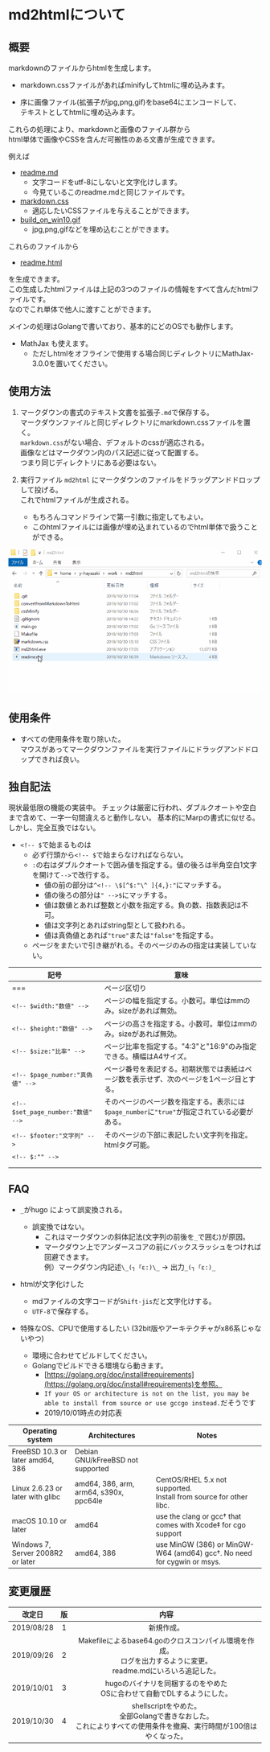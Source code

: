 # md2htmlについて

## 概要

markdownのファイルからhtmlを生成します。  

* markdown.cssファイルがあればminifyしてhtmlに埋め込みます。

* 序に画像ファイル(拡張子がjpg,png,gif)をbase64にエンコードして、  
テキストとしてhtmlに埋め込みます。

これらの処理により、markdownと画像のファイル群から  
html単体で画像やCSSを含んだ可搬性のある文書が生成できます。

例えば

* [readme.md](https://static.xcd0.com/2019/10/30/readme.md)
	* 文字コードをutf-8にしないと文字化けします。
	* 今見ているこのreadme.mdと同じファイルです。
* [markdown.css](https://static.xcd0.com/2019/10/30/markdown.css)
	* 適応したいCSSファイルを与えることができます。
* [build_on_win10.gif](https://static.xcd0.com/2019/10/30/build_on_win10.gif)
	* jpg,png,gifなどを埋め込むことができます。

これらのファイルから

* [readme.html](https://static.xcd0.com/2019/10/30/readme.html)

を生成できます。  
この生成したhtmlファイルは上記の3つのファイルの情報をすべて含んだhtmlファイルです。  
なのでこれ単体で他人に渡すことができます。

メインの処理はGolangで書いており、基本的にどのOSでも動作します。

* MathJax も使えます。
	* ただしhtmlをオフラインで使用する場合同じディレクトリにMathJax-3.0.0を置いてください。


## 使用方法

1. マークダウンの書式のテキスト文書を拡張子`.md`で保存する。  
マークダウンファイルと同じディレクトリにmarkdown.cssファイルを置く。  
`markdown.css`がない場合、デフォルトのcssが適応される。  
画像などはマークダウン内のパス記述に従って配置する。  
つまり同じディレクトリにある必要はない。

1. 実行ファイル `md2html` にマークダウンのファイルをドラッグアンドドロップして投げる。  
これでhtmlファイルが生成される。
	* もちろんコマンドラインで第一引数に指定してもよい。
	* このhtmlファイルには画像が埋め込まれているのでhtml単体で扱うことができる。

![](./build_on_win10.gif)


## 使用条件

* すべての使用条件を取り除いた。  
マウスがあってマークダウンファイルを実行ファイルにドラッグアンドドロップできれば良い。

## 独自記法

現状最低限の機能の実装中。
チェックは厳密に行われ、ダブルクオートや空白まで含めて、一字一句間違えると動作しない。
基本的にMarpの書式に似せる。しかし、完全互換ではない。
* `<!-- $`で始まるものは
	* 必ず行頭から`<!-- $`で始まらなければならない。
	* `:`の右はダブルクオートで囲み値を指定する。値の後ろは半角空白1文字を開けて`-->`で改行する。
		* 値の前の部分は`^<!-- \$[^$:"\^ ]{4,}:"`にマッチする。
		* 値の後ろの部分は`" -->$`にマッチする。
		* 値は数値とあれば整数と小数を指定する。負の数、指数表記は不可。
		* 値は文字列とあればstring型として扱われる。
		* 値は真偽値とあれば`"true"`または`"false"`を指定する。
	* ページをまたいで引き継がれる。そのページのみの指定は実装していない。

|記号|意味|
|---|---|
|===|ページ区切り|
|`<!-- $width:"数値" -->`|ページの幅を指定する。小数可。単位はmmのみ。sizeがあれば無効。|
|`<!-- $height:"数値" -->`|ページの高さを指定する。小数可。単位はmmのみ。sizeがあれば無効。|
|`<!-- $size:"比率" -->`|ページ比率を指定する。"4:3"と"16:9"のみ指定できる。横幅はA4サイズ。|
|`<!-- $page_number:"真偽値" -->`|ページ番号を表記する。初期状態では表紙はページ数を表示せず、次のページを1ページ目とする。|
|`<!-- $set_page_number:"数値" -->`|そのページのページ数を指定する。表示には`$page_number`に`"true"`が指定されている必要がある。|
|`<!-- $footer:"文字列" -->`|そのページの下部に表記したい文字列を指定。htmlタグ可能。|
|`<!-- $:"" -->`||
|||
|||

## FAQ

* `_`がhugo によって誤変換される。
	* 誤変換ではない。
		* これはマークダウンの斜体記法(文字列の前後を`_`で囲む)が原因。
		* マークダウン上でアンダースコアの前にバックスラッシュをつければ回避できます。  
		例）マークダウン内記述`\_(┐「ε:)\_` → 出力`_(┐「ε:)_`

* htmlが文字化けした
	* mdファイルの文字コードが`Shift-jis`だと文字化けする。
	* `UTF-8`で保存する。

* 特殊なOS、CPUで使用するしたい  (32bit版やアーキテクチャがx86系じゃないやつ)
	* 環境に合わせてビルドしてください。
	* Golangでビルドできる環境なら動きます。
		* [https://golang.org/doc/install#requirements](https://golang.org/doc/install#requirements)を参照。
		* `If your OS or architecture is not on the list, you may be able to install from source or use gccgo instead.`だそうです
		* 2019/10/01時点の対応表

|Operating system	|	Architectures	|	Notes |
|---|---|---|
|FreeBSD 10.3 or later	amd64, 386	|	Debian GNU/kFreeBSD not supported |
|Linux 2.6.23 or later with glibc	|	amd64, 386, arm, arm64, s390x, ppc64le	|	CentOS/RHEL 5.x not supported.<br> Install from source for other libc. |
|macOS 10.10 or later	|	amd64	|	use the clang or gcc† that comes with Xcode‡ for cgo support |
|Windows 7, Server 2008R2 or later	|	amd64, 386	|	use MinGW (386) or MinGW-W64 (amd64) gcc†. No need for cygwin or msys. |


## 変更履歴

|改定日		|版		|内容					|
|:---:|:---:|:---:|
|2019/08/28	|1		|新規作成。				|
|2019/09/26	|2		|Makefileによるbase64.goのクロスコンパイル環境を作成。<br>ログを出力するように変更。<br>readme.mdにいろいろ追記した。|
|2019/10/01	|3		|hugoのバイナリを同梱するのをやめた<br>OSに合わせて自動でDLするようにした。|
|2019/10/30	|4		|shellscriptをやめた。<br>全部Golangで書きなおした。<br>これによりすべての使用条件を撤廃、実行時間が100倍はやくなった。|

